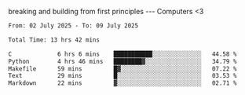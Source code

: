 breaking and building from first principles --- Computers <3

<!--START_SECTION:waka-->

```txt
From: 02 July 2025 - To: 09 July 2025

Total Time: 13 hrs 42 mins

C             6 hrs 6 mins    ███████████░░░░░░░░░░░░░░   44.58 %
Python        4 hrs 46 mins   ████████▓░░░░░░░░░░░░░░░░   34.79 %
Makefile      59 mins         █▓░░░░░░░░░░░░░░░░░░░░░░░   07.22 %
Text          29 mins         █░░░░░░░░░░░░░░░░░░░░░░░░   03.53 %
Markdown      22 mins         ▓░░░░░░░░░░░░░░░░░░░░░░░░   02.71 %
```

<!--END_SECTION:waka-->
